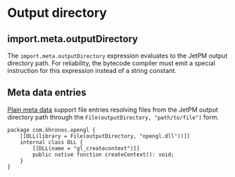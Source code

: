 # Output directory

## import.meta.outputDirectory

The `import.meta.outputDirectory` expression evaluates to the JetPM output directory path. For reliability, the bytecode compiler must emit a special instruction for this expression instead of a string constant.

## Meta data entries

[Plain meta data](metadata/plain-metadata.md) support file entries resolving files from the JetPM output directory path through the `File(outputDirectory, "path/to/file")` form.

```
package com.khronos.opengl {
    [[DLL(library = File(outputDirectory, "opengl.dll"))]]
    internal class DLL {
        [[DLL(name = "gl_createcontext")]]
        public native function createContext(): void;
    }
}
```